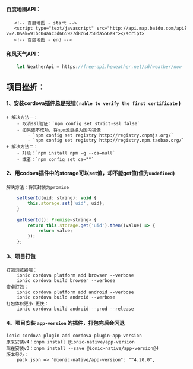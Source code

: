 #### 百度地图API：
 ```
    <!-- 百度地图 - start -->
    <script type="text/javascript" src="http://api.map.baidu.com/api?v=2.0&ak=91bc04aac3d665927d8c64750da556a9"></script>
    <!-- 百度地图 - end -->
``` 

#### 和风天气API：
```js
    let WeatherApi = https://free-api.heweather.net/s6/weather/now
```

## 项目挫折：
#### 1、安装cordova插件总是报错( `nable to verify the first certificate` )
    + 解决方法一：
        - 取消ssl验证：`npm config set strict-ssl false`
        - 如果还不成功，将npm源更换为国内镜像
            · `npm config set registry http://registry.cnpmjs.org/`
            · `npm config set registry http://registry.npm.taobao.org/`
    + 解决方法二：
        - 升级：`npm install npm -g --ca=null`
        - 或者：`npm config set ca=""`

#### 2、用codova插件中的storage可以set值，却不能get值(值为`undefined`)
    解决方法：将其封装为promise
```js
    setUserId(uid: string): void {
        this.storage.set('uid', uid);
    }

    getUserId(): Promise<string> {
        return this.storage.get('uid').then((value) => {
            return value;
        });
    };
```

#### 3、项目打包
    打包浏览器端：
        ionic cordova platform add browser --verbose
        ionic cordova build browser --verbose
    安卓打包：
        ionic cordova platform add android --verbose
        ionic cordova build android --verbose
    打包体积更小 更快：
        ionic cordova build android --prod --release

#### 4、项目安装 `app-version` 的插件，打包完后会闪退
    ionic cordova plugin add cordova-plugin-app-version
    原来安装v4：cnpm install @ionic-native/app-version
    现在安装v3：cnpm install --save @ionic-native/app-version@4
    版本号为：
        pack.json => "@ionic-native/app-version": "^4.20.0",

